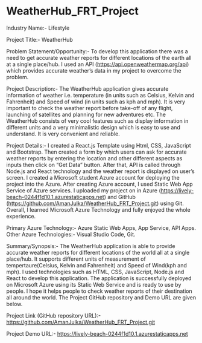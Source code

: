 # WeatherHub_FRT_Project
Industry Name:- Lifestyle 

Project Title:- WeatherHub

Problem Statement/Opportunity:- To develop this application there was a need to get accurate weather reports for different locations of the earth all at a single place/hub. I used an API (https://api.openweathermap.org/api) which provides accurate weather’s data in my project to overcome the problem.

Project Description:- The WeatherHub application gives accurate information of weather i.e. temperature (in units such as Celsius, Kelvin and Fahrenheit) and Speed of wind (in units such as kph and mph). It is very important to check the weather report before take-off of any flight, launching of satellites and planning for new adventures etc. The WeatherHub consists of very cool features such as display information in different units and a very minimalistic design which is easy to use and understand. It is very convenient and reliable.

Project Details:- I created a React.js Template using Html, CSS, JavaScript and Bootstrap. Then created a form by which users can ask for accurate weather reports by entering the location and other different aspects as inputs then click on “Get Data” button. After that, API is called through Node.js and React technology and the weather report is displayed on user’s screen. I created a Microsoft student Azure account for deploying the project into the Azure. After creating Azure account, I used Static Web App Service of Azure services. I uploaded my project on in Azure (https://lively-beach-0244f1d10.1.azurestaticapps.net) and GitHub (https://github.com/AmanJulka/WeatherHub_FRT_Project.git) using Git. Overall, I learned Microsoft Azure Technology and fully enjoyed the whole experience.

Primary Azure Technology:- Azure Static Web Apps, App Service, API Apps. 
Other Azure Technologies:- Visual Studio Code, Git.

Summary/Synopsis:- The WeatherHub application is able to provide accurate weather reports for different locations of the world all at a single place/hub. It supports different units of measurement of tempertaure(Celsius, Kelvin and Fahrenheit) and Speed of Wind(kph and mph). I used technologies such as HTML, CSS, JavaScript, Node.js and React to develop this application. The application is successfully deployed on Microsoft Azure using its Static Web Service and is ready to use by people. I hope it helps people to check weather reports of their destination all around the world. The Project GitHub repository and Demo URL are given below.


Project Link (GitHub repository URL):-
https://github.com/AmanJulka/WeatherHub_FRT_Project.git

Project Demo URL:-
https://lively-beach-0244f1d10.1.azurestaticapps.net

